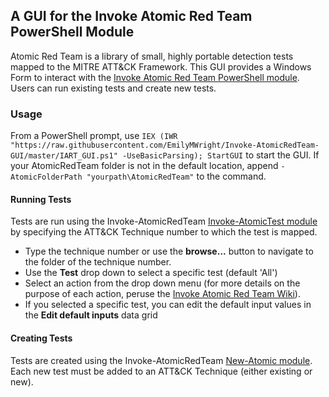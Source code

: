 ## A GUI for the Invoke Atomic Red Team PowerShell Module

Atomic Red Team is a library of small, highly portable detection tests mapped to the MITRE ATT&CK Framework. This GUI provides a Windows Form to interact with the [Invoke Atomic Red Team PowerShell module](https://github,com/redcanaryco/invoke-atomicredteam). Users can run existing tests and create new tests.

### Usage

From a PowerShell prompt, use `IEX (IWR "https://raw.githubusercontent.com/EmilyMWright/Invoke-AtomicRedTeam-GUI/master/IART_GUI.ps1" -UseBasicParsing); StartGUI` to start the GUI. If your AtomicRedTeam folder is not in the default location, append `-AtomicFolderPath "yourpath\AtomicRedTeam"` to the command.

#### Running Tests

Tests are run using the Invoke-AtomicRedTeam [Invoke-AtomicTest module](https://github.com/redcanaryco/invoke-atomicredteam/blob/master/Public/Invoke-AtomicTest.ps1) by specifying the ATT&CK Technique number to which the test is mapped. 

- Type the technique number or use the **browse...** button to navigate to the folder of the technique number.
- Use the **Test** drop down to select a specific test (default 'All')
- Select an action from the drop down menu (for more details on the purpose of each action, peruse the [Invoke Atomic Red Team Wiki](https://github,com/redcanaryco/invoke-atomicredteam/wiki)).
- If you selected a specific test, you can edit the default input values in the **Edit default inputs** data grid

#### Creating Tests

Tests are created using the Invoke-AtomicRedTeam [New-Atomic module](https://github.com/redcanaryco/invoke-atomicredteam/blob/master/Public/New-Atomic.ps1). Each new test must be added to an ATT&CK Technique (either existing or new).

